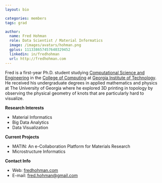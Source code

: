 ```yaml
---
layout: bio

categories: members
tags: grad

author:
  name: Fred Hohman
  role: Data Scientist / Material Informatics 
  image: /images/avatars/hohman.png
  gplus: 111338657457640329452 
  linkedin: in/fredhohman
  url: http://fredhohman.com
---
```

Fred is a first-year Ph.D. student studying [Computational Science and Engineering](http://www.cse.gatech.edu) in the [College of Computing](http://www.cc.gatech.edu) at [Georgia Institute of Technology](http://www.gatech.edu). He received his undergraduate degrees in applied mathematics and physics at The University of Georgia where he explored 3D printing in topology by observing the physical geometry of knots that are particularly hard to visualize.

**Research Interests**  

* Material Informatics  
* Big Data Analytics  
* Data Visualization

**Current Projects**  

* MATIN: An e-Collaboration Platform for Materials Research  
* Microstructure Informatics

**Contact Info**  

* Web: [fredhohman.com](http://fredhohman.com)  
* E-mail: fred.hohman@gmail.com
